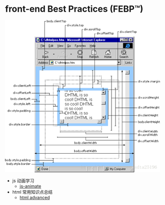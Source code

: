 # front-end Best Practices (FEBP™)

![js-height](./assets/js-height.png)

- js 动画学习
	- [js-animate](js-practice/animate)
- html 常用知识点总结
  - [html advanced](html-advanced.md)
